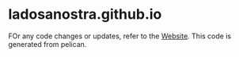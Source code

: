 ladosanostra.github.io
======================

FOr any code changes or updates, refer to the [Website](https://github.com/LaDoSaNostra/website).  This code is generated from pelican.
